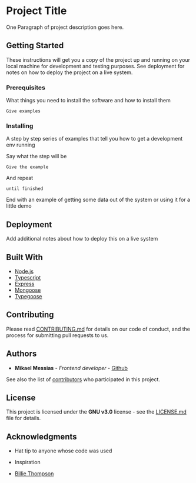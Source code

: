 # Project Title

One Paragraph of project description goes here.

## Getting Started

These instructions will get you a copy of the project up and running on your local machine for development and testing purposes. See deployment for notes on how to deploy the project on a live system.

### Prerequisites

What things you need to install the software and how to install them

```
Give examples
```

### Installing

A step by step series of examples that tell you how to get a development env running

Say what the step will be

```
Give the example
```

And repeat

```
until finished
```

End with an example of getting some data out of the system or using it for a little demo

## Deployment

Add additional notes about how to deploy this on a live system

## Built With

- [Node.js](https://nodejs.org)
- [Typescript](https://www.typescriptlang.org/)
- [Express](https://expressjs.com/)
- [Mongoose](https://mongoosejs.com/)
- [Typegoose](https://typegoose.github.io/typegoose/)

## Contributing

Please read [CONTRIBUTING.md](url) for details on our code of conduct, and the process for submitting pull requests to us.

## Authors

- **Mikael Messias** - _Frontend developer_ - [Github](https://github.com/mikaelmessias)

See also the list of [contributors](https://github.com/mikaelmessias/project/contributors) who participated in this project.

## License

This project is licensed under the **GNU v3.0** license - see the [LICENSE.md](LICENSE.md) file for details.

## Acknowledgments

- Hat tip to anyone whose code was used
- Inspiration

- [Billie Thompson](https://gist.github.com/PurpleBooth/109311bb0361f32d87a2)
